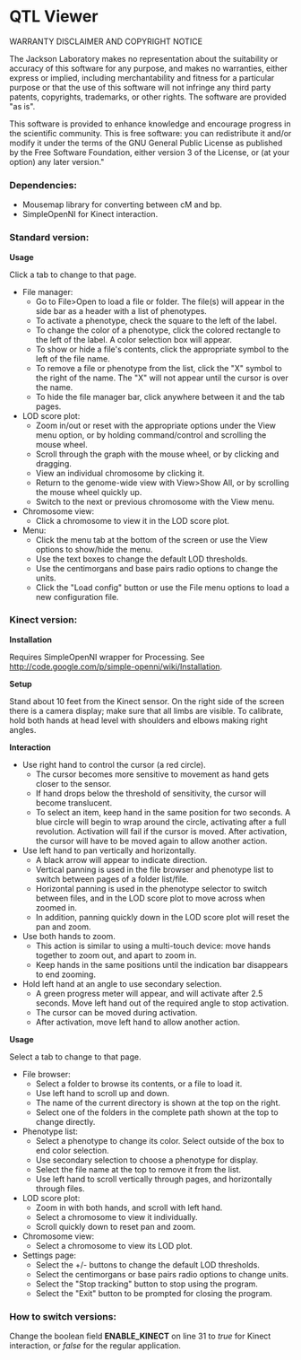 # QTL Viewer

WARRANTY DISCLAIMER AND COPYRIGHT NOTICE

The Jackson Laboratory makes no representation about the suitability or accuracy
of this software for any purpose, and makes no warranties, either express or
implied, including merchantability and fitness for a particular purpose or that
the use of this software will not infringe any third party patents, copyrights,
trademarks, or other rights. The software are provided "as is".

This software is provided to enhance knowledge and encourage progress in the
scientific community. This is free software: you can redistribute it and/or
modify it under the terms of the GNU General Public License as published by the
Free Software Foundation, either version 3 of the License, or (at your option)
any later version."

### Dependencies:

* Mousemap library for converting between cM and bp.
* SimpleOpenNI for Kinect interaction.

### Standard version:

**Usage**

Click a tab to change to that page.

* File manager:
  * Go to File>Open to load a file or folder. The file(s) will appear in the side bar as a header with a list of phenotypes.
  * To activate a phenotype, check the square to the left of the label.
  * To change the color of a phenotype, click the colored rectangle to the left of the label. A color selection box will appear.
  * To show or hide a file's contents, click the appropriate symbol to the left of the file name.
  * To remove a file or phenotype from the list, click the "X" symbol to the right of the name. The "X" will not appear until the cursor is over the name.
  * To hide the file manager bar, click anywhere between it and the tab pages.
* LOD score plot:
  * Zoom in/out or reset with the appropriate options under the View menu option, or by holding command/control and scrolling the mouse wheel.
  * Scroll through the graph with the mouse wheel, or by clicking and dragging.
  * View an individual chromosome by clicking it.
  * Return to the genome-wide view with View>Show All, or by scrolling the mouse wheel quickly up.
  * Switch to the next or previous chromosome with the View menu.
* Chromosome view:
  * Click a chromosome to view it in the LOD score plot.
* Menu:
  * Click the menu tab at the bottom of the screen or use the View options to show/hide the menu.
  * Use the text boxes to change the default LOD thresholds.
  * Use the centimorgans and base pairs radio options to change the units.
  * Click the "Load config" button or use the File menu options to load a new configuration file.

### Kinect version:

**Installation**

Requires SimpleOpenNI wrapper for Processing. See <http://code.google.com/p/simple-openni/wiki/Installation>.  

**Setup**

Stand about 10 feet from the Kinect sensor. On the right side of the screen there is a camera display; make sure that all limbs are visible. To calibrate, hold both hands at head level with shoulders and elbows making right angles.  

**Interaction**

* Use right hand to control the cursor (a red circle).
  * The cursor becomes more sensitive to movement as hand gets closer to the sensor.
  * If hand drops below the threshold of sensitivity, the cursor will become translucent.
  * To select an item, keep hand in the same position for two seconds. A blue circle will begin to wrap around the circle, activating after a full revolution. Activation will fail if the cursor is moved. After activation, the cursor will have to be moved again to allow another action.
* Use left hand to pan vertically and horizontally.
  * A black arrow will appear to indicate direction.
  * Vertical panning is used in the file browser and phenotype list to switch between pages of a folder list/file.
  * Horizontal panning is used in the phenotype selector to switch between files, and in the LOD score plot to move across when zoomed in.
  * In addition, panning quickly down in the LOD score plot will reset the pan and zoom.
* Use both hands to zoom.
  * This action is similar to using a multi-touch device: move hands together to zoom out, and apart to zoom in.
  * Keep hands in the same positions until the indication bar disappears to end zooming.
* Hold left hand at an angle to use secondary selection.
  * A green progress meter will appear, and will activate after 2.5 seconds. Move left hand out of the required angle to stop activation.
  * The cursor can be moved during activation.
  * After activation, move left hand to allow another action.

**Usage**

Select a tab to change to that page.

* File browser:
  * Select a folder to browse its contents, or a file to load it.
  * Use left hand to scroll up and down.
  * The name of the current directory is shown at the top on the right.
  * Select one of the folders in the complete path shown at the top to change directly.
* Phenotype list:
  * Select a phenotype to change its color. Select outside of the box to end color selection.
  * Use secondary selection to choose a phenotype for display.
  * Select the file name at the top to remove it from the list.
  * Use left hand to scroll vertically through pages, and horizontally through files.
* LOD score plot:
  * Zoom in with both hands, and scroll with left hand.
  * Select a chromosome to view it individually.
  * Scroll quickly down to reset pan and zoom.
* Chromosome view:
  * Select a chromosome to view its LOD plot.
* Settings page:
  * Select the +/- buttons to change the default LOD thresholds.
  * Select the centimorgans or base pairs radio options to change units.
  * Select the "Stop tracking" button to stop using the program.
  * Select the "Exit" button to be prompted for closing the program.

### How to switch versions:

Change the boolean field **ENABLE_KINECT** on line 31 to _true_ for Kinect interaction, or _false_ for the regular application.
